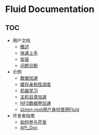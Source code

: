 # Fluid Documentation

<!-- markdownlint-disable MD007 -->
<!-- markdownlint-disable MD032 -->

## TOC

+ 用户文档
  - [概述](userguide/overview.md)
  - [快速上手](userguide/get_started.md)
  - [安装](userguide/install.md)
  - [问题诊断](userguide/troubleshooting.md)
+ 示例
  - [数据加速](samples/accelerate_data_accessing.md)
  - [缓存亲和性调度](samples/data_co_locality.md)
  - [机器学习](samples/machinelearning.md)
  - [主机目录加速](samples/hostpath.md)
  - [NFS数据卷加速](samples/accelerate_pvc.md)
  - [以non-root用户身份使用Fluid](samples/nonroot_access.md)
+ 开发者指南
  - [如何参与开发](dev/how_to_develop.md)
  - [API_Doc](dev/api_doc.md)
